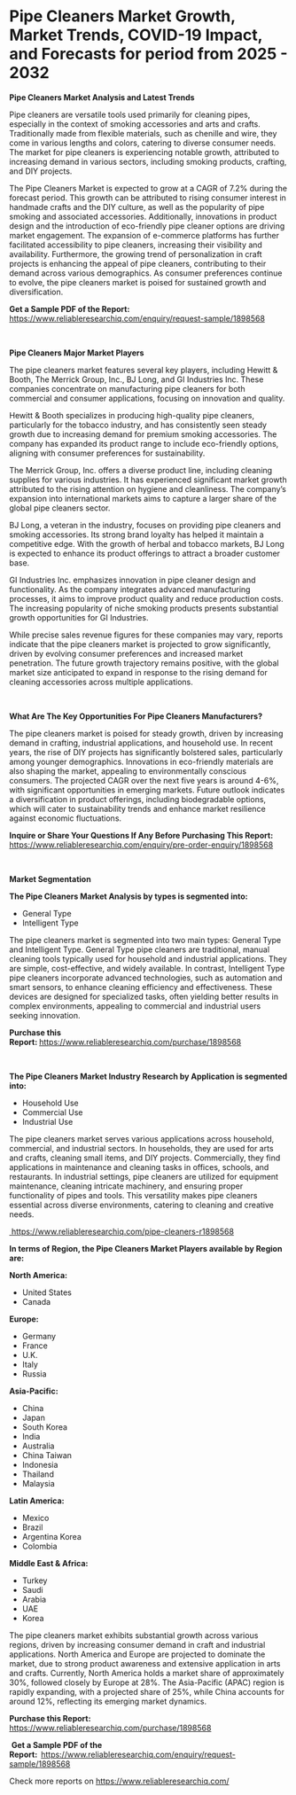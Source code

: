 <p><h1>Pipe Cleaners Market Growth, Market Trends, COVID-19 Impact, and Forecasts for period from 2025 - 2032</h1></p><p><strong>Pipe Cleaners Market Analysis and Latest Trends</strong></p>
<p><p>Pipe cleaners are versatile tools used primarily for cleaning pipes, especially in the context of smoking accessories and arts and crafts. Traditionally made from flexible materials, such as chenille and wire, they come in various lengths and colors, catering to diverse consumer needs. The market for pipe cleaners is experiencing notable growth, attributed to increasing demand in various sectors, including smoking products, crafting, and DIY projects.</p><p>The Pipe Cleaners Market is expected to grow at a CAGR of 7.2% during the forecast period. This growth can be attributed to rising consumer interest in handmade crafts and the DIY culture, as well as the popularity of pipe smoking and associated accessories. Additionally, innovations in product design and the introduction of eco-friendly pipe cleaner options are driving market engagement. The expansion of e-commerce platforms has further facilitated accessibility to pipe cleaners, increasing their visibility and availability. Furthermore, the growing trend of personalization in craft projects is enhancing the appeal of pipe cleaners, contributing to their demand across various demographics. As consumer preferences continue to evolve, the pipe cleaners market is poised for sustained growth and diversification.</p></p>
<p><strong>Get a Sample PDF of the Report:&nbsp;</strong> <a href="https://www.reliableresearchiq.com/enquiry/request-sample/1898568?utm_campaign=2251&utm_medium=2&utm_source=Github&utm_content=ia&utm_term=23022025&utm_id=pipe-cleaners">https://www.reliableresearchiq.com/enquiry/request-sample/1898568</a></p>
<p>&nbsp;</p>
<p><strong>Pipe Cleaners Major Market Players</strong></p>
<p><p>The pipe cleaners market features several key players, including Hewitt & Booth, The Merrick Group, Inc., BJ Long, and GI Industries Inc. These companies concentrate on manufacturing pipe cleaners for both commercial and consumer applications, focusing on innovation and quality.</p><p>Hewitt & Booth specializes in producing high-quality pipe cleaners, particularly for the tobacco industry, and has consistently seen steady growth due to increasing demand for premium smoking accessories. The company has expanded its product range to include eco-friendly options, aligning with consumer preferences for sustainability.</p><p>The Merrick Group, Inc. offers a diverse product line, including cleaning supplies for various industries. It has experienced significant market growth attributed to the rising attention on hygiene and cleanliness. The company’s expansion into international markets aims to capture a larger share of the global pipe cleaners sector.</p><p>BJ Long, a veteran in the industry, focuses on providing pipe cleaners and smoking accessories. Its strong brand loyalty has helped it maintain a competitive edge. With the growth of herbal and tobacco markets, BJ Long is expected to enhance its product offerings to attract a broader customer base.</p><p>GI Industries Inc. emphasizes innovation in pipe cleaner design and functionality. As the company integrates advanced manufacturing processes, it aims to improve product quality and reduce production costs. The increasing popularity of niche smoking products presents substantial growth opportunities for GI Industries.</p><p>While precise sales revenue figures for these companies may vary, reports indicate that the pipe cleaners market is projected to grow significantly, driven by evolving consumer preferences and increased market penetration. The future growth trajectory remains positive, with the global market size anticipated to expand in response to the rising demand for cleaning accessories across multiple applications.</p></p>
<p>&nbsp;</p>
<p><strong>What Are The Key Opportunities For Pipe Cleaners Manufacturers?</strong></p>
<p><p>The pipe cleaners market is poised for steady growth, driven by increasing demand in crafting, industrial applications, and household use. In recent years, the rise of DIY projects has significantly bolstered sales, particularly among younger demographics. Innovations in eco-friendly materials are also shaping the market, appealing to environmentally conscious consumers. The projected CAGR over the next five years is around 4-6%, with significant opportunities in emerging markets. Future outlook indicates a diversification in product offerings, including biodegradable options, which will cater to sustainability trends and enhance market resilience against economic fluctuations.</p></p>
<p><strong>Inquire or Share Your Questions If Any Before Purchasing This Report:</strong> <a href="https://www.reliableresearchiq.com/enquiry/pre-order-enquiry/1898568?utm_campaign=2251&utm_medium=2&utm_source=Github&utm_content=ia&utm_term=23022025&utm_id=pipe-cleaners">https://www.reliableresearchiq.com/enquiry/pre-order-enquiry/1898568</a></p>
<p>&nbsp;</p>
<p><strong>Market Segmentation</strong></p>
<p><strong>The Pipe Cleaners Market Analysis by types is segmented into:</strong></p>
<p><ul><li>General Type</li><li>Intelligent Type</li></ul></p>
<p><p>The pipe cleaners market is segmented into two main types: General Type and Intelligent Type. General Type pipe cleaners are traditional, manual cleaning tools typically used for household and industrial applications. They are simple, cost-effective, and widely available. In contrast, Intelligent Type pipe cleaners incorporate advanced technologies, such as automation and smart sensors, to enhance cleaning efficiency and effectiveness. These devices are designed for specialized tasks, often yielding better results in complex environments, appealing to commercial and industrial users seeking innovation.</p></p>
<p><strong>Purchase this Report:&nbsp;</strong><a href="https://www.reliableresearchiq.com/purchase/1898568?utm_campaign=2251&utm_medium=2&utm_source=Github&utm_content=ia&utm_term=23022025&utm_id=pipe-cleaners">https://www.reliableresearchiq.com/purchase/1898568</a></p>
<p>&nbsp;</p>
<p><strong>The Pipe Cleaners Market Industry Research by Application is segmented into:</strong></p>
<p><ul><li>Household Use</li><li>Commercial Use</li><li>Industrial Use</li></ul></p>
<p><p>The pipe cleaners market serves various applications across household, commercial, and industrial sectors. In households, they are used for arts and crafts, cleaning small items, and DIY projects. Commercially, they find applications in maintenance and cleaning tasks in offices, schools, and restaurants. In industrial settings, pipe cleaners are utilized for equipment maintenance, cleaning intricate machinery, and ensuring proper functionality of pipes and tools. This versatility makes pipe cleaners essential across diverse environments, catering to cleaning and creative needs.</p></p>
<p><a href="https://www.reliableresearchiq.com/pipe-cleaners-r1898568?utm_campaign=2251&utm_medium=2&utm_source=Github&utm_content=ia&utm_term=23022025&utm_id=pipe-cleaners">&nbsp;https://www.reliableresearchiq.com/pipe-cleaners-r1898568</a></p>
<p><strong>In terms of Region, the Pipe Cleaners Market Players available by Region are:</strong></p>
<p>
    <p> <strong> North America: </strong>
        <ul>
            <li>United States</li>
            <li>Canada</li>
        </ul>
        </p> 
    <p> <strong> Europe: </strong>
        <ul>
            <li>Germany</li>
            <li>France</li>
            <li>U.K.</li>
            <li>Italy</li>
            <li>Russia</li>
        </ul>
        </p> 
    <p> <strong> Asia-Pacific: </strong>
        <ul>
            <li>China</li>
            <li>Japan</li>
            <li>South Korea</li>
            <li>India</li>
            <li>Australia</li>
            <li>China Taiwan</li>
            <li>Indonesia</li>
            <li>Thailand</li>
            <li>Malaysia</li>
        </ul>
        </p> 
    <p> <strong> Latin America: </strong>
        <ul>
            <li>Mexico</li>
            <li>Brazil</li>
            <li>Argentina Korea</li>
            <li>Colombia</li>
        </ul>
        </p> 
    <p> <strong> Middle East & Africa: </strong>
        <ul>
            <li>Turkey</li>
            <li>Saudi</li>
            <li>Arabia</li>
            <li>UAE</li>
            <li>Korea</li>
        </ul>
    </p>
    </p>
<p><p>The pipe cleaners market exhibits substantial growth across various regions, driven by increasing consumer demand in craft and industrial applications. North America and Europe are projected to dominate the market, due to strong product awareness and extensive application in arts and crafts. Currently, North America holds a market share of approximately 30%, followed closely by Europe at 28%. The Asia-Pacific (APAC) region is rapidly expanding, with a projected share of 25%, while China accounts for around 12%, reflecting its emerging market dynamics.</p></p>
<p><strong>Purchase this Report: </strong><a href="https://www.reliableresearchiq.com/purchase/1898568?utm_campaign=2251&utm_medium=2&utm_source=Github&utm_content=ia&utm_term=23022025&utm_id=pipe-cleaners">https://www.reliableresearchiq.com/purchase/1898568</a></p>
<p>&nbsp;<strong>Get a Sample PDF of the Report:&nbsp;&nbsp;</strong><a href="https://www.reliableresearchiq.com/enquiry/request-sample/1898568?utm_campaign=2251&utm_medium=2&utm_source=Github&utm_content=ia&utm_term=23022025&utm_id=pipe-cleaners">https://www.reliableresearchiq.com/enquiry/request-sample/1898568</a></p>
<p><strong></strong></p>
<p>Check more reports on <a href="https://www.reliableresearchiq.com/?utm_campaign=2251&utm_medium=2&utm_source=Github&utm_content=ia&utm_term=23022025&utm_id=pipe-cleaners">https://www.reliableresearchiq.com/</a></p>